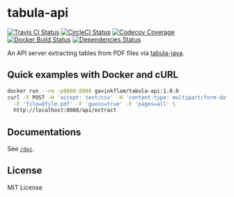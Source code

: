 # tabula-api

[![Travis CI Status](https://travis-ci.org/gavinkflam/tabula-api.svg?branch=master)](https://travis-ci.org/gavinkflam/tabula-api)
[![CircleCI Status](https://circleci.com/gh/gavinkflam/tabula-api/tree/master.png?style=shield&circle-token=:circle-token)](https://circleci.com/gh/gavinkflam/tabula-api/tree/master)
[![Codecov Coverage](https://codecov.io/gh/gavinkflam/tabula-api/branch/master/graph/badge.svg)](https://codecov.io/gh/gavinkflam/tabula-api)
[![Docker Build Status](https://img.shields.io/docker/build/gavinkflam/tabula-api.svg)](https://hub.docker.com/r/gavinkflam/tabula-api)
[![Dependencies Status](https://jarkeeper.com/gavinkflam/tabula-api/status.svg)](https://jarkeeper.com/gavinkflam/tabula-api)

An API server extracting tables from PDF files via [tabula-java][tabula-java].

## Quick examples with Docker and cURL

```bash
docker run --rm -p8080:8080 gavinkflam/tabula-api:1.0.0
curl -X POST -H 'accept: text/csv' -H 'content-type: multipart/form-data' \
  -F 'file=@file.pdf' -F 'guess=true' -F 'pages=all' \
  http://localhost:8080/api/extract
```

## Documentations

See [`/doc`](doc).

## License

MIT License

[tabula-java]: https://github.com/tabulapdf/tabula-java
